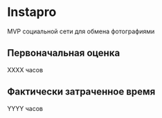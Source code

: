 # Instapro

MVP социальной сети для обмена фотографиями

## Первоначальная оценка

ХХХХ часов

## Фактически затраченное время

YYYY часов
